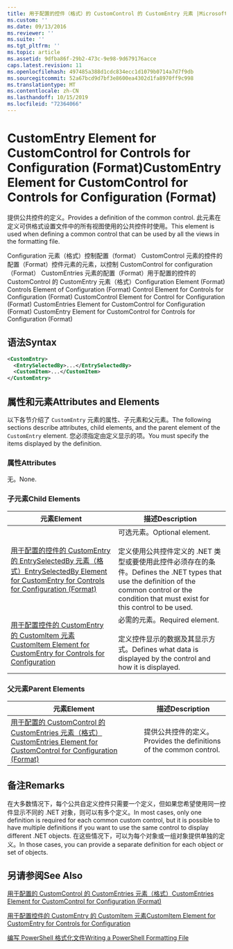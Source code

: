 ```yaml
---
title: 用于配置的控件（格式）的 CustomControl 的 CustomEntry 元素 |Microsoft Docs
ms.custom: ''
ms.date: 09/13/2016
ms.reviewer: ''
ms.suite: ''
ms.tgt_pltfrm: ''
ms.topic: article
ms.assetid: 9dfba86f-29b2-473c-9e98-9d679176acce
caps.latest.revision: 11
ms.openlocfilehash: 497485a388d1cdc834ecc1d1079b0714a7d7f9db
ms.sourcegitcommit: 52a67bcd9d7bf3e8600ea4302d1fa8970ff9c998
ms.translationtype: MT
ms.contentlocale: zh-CN
ms.lasthandoff: 10/15/2019
ms.locfileid: "72364066"
---
```

# <a name="customentry-element-for-customcontrol-for-controls-for-configuration-format"></a><span data-ttu-id="244a6-102">CustomEntry Element for CustomControl for Controls for Configuration (Format)</span><span class="sxs-lookup"><span data-stu-id="244a6-102">CustomEntry Element for CustomControl for Controls for Configuration (Format)</span></span>

<span data-ttu-id="244a6-103">提供公共控件的定义。</span><span class="sxs-lookup"><span data-stu-id="244a6-103">Provides a definition of the common control.</span></span> <span data-ttu-id="244a6-104">此元素在定义可供格式设置文件中的所有视图使用的公共控件时使用。</span><span class="sxs-lookup"><span data-stu-id="244a6-104">This element is used when defining a common control that can be used by all the views in the formatting file.</span></span>

<span data-ttu-id="244a6-105">Configuration 元素（格式）控制配置（format） CustomControl 元素的控件的配置（Format）控件元素的元素，以控制 CustomControl for configuration （Format） CustomEntries 元素的配置（Format）用于配置的控件的 CustomControl 的 CustomEntry 元素（格式）</span><span class="sxs-lookup"><span data-stu-id="244a6-105">Configuration Element (Format) Controls Element of Configuration (Format) Control Element for Controls for Configuration (Format) CustomControl Element for Control for Configuration (Format) CustomEntries Element for CustomControl for Configuration (Format) CustomEntry Element for CustomControl for Controls for Configuration (Format)</span></span>

## <a name="syntax"></a><span data-ttu-id="244a6-106">语法</span><span class="sxs-lookup"><span data-stu-id="244a6-106">Syntax</span></span>

```xml
<CustomEntry>
  <EntrySelectedBy>...</EntrySelectedBy>
  <CustomItem>...</CustomItem>
</CustomEntry>

```

## <a name="attributes-and-elements"></a><span data-ttu-id="244a6-107">属性和元素</span><span class="sxs-lookup"><span data-stu-id="244a6-107">Attributes and Elements</span></span>

<span data-ttu-id="244a6-108">以下各节介绍了 `CustomEntry` 元素的属性、子元素和父元素。</span><span class="sxs-lookup"><span data-stu-id="244a6-108">The following sections describe attributes, child elements, and the parent element of the `CustomEntry` element.</span></span> <span data-ttu-id="244a6-109">您必须指定由定义显示的项。</span><span class="sxs-lookup"><span data-stu-id="244a6-109">You must specify the items displayed by the definition.</span></span>

### <a name="attributes"></a><span data-ttu-id="244a6-110">属性</span><span class="sxs-lookup"><span data-stu-id="244a6-110">Attributes</span></span>

<span data-ttu-id="244a6-111">无。</span><span class="sxs-lookup"><span data-stu-id="244a6-111">None.</span></span>

### <a name="child-elements"></a><span data-ttu-id="244a6-112">子元素</span><span class="sxs-lookup"><span data-stu-id="244a6-112">Child Elements</span></span>

|<span data-ttu-id="244a6-113">元素</span><span class="sxs-lookup"><span data-stu-id="244a6-113">Element</span></span>|<span data-ttu-id="244a6-114">描述</span><span class="sxs-lookup"><span data-stu-id="244a6-114">Description</span></span>|
|-------------|-----------------|
|[<span data-ttu-id="244a6-115">用于配置的控件的 CustomEntry 的 EntrySelectedBy 元素（格式）</span><span class="sxs-lookup"><span data-stu-id="244a6-115">EntrySelectedBy Element for CustomEntry for Controls for Configuration (Format)</span></span>](./entryselectedby-element-for-customentry-for-controls-for-configuration-format.md)|<span data-ttu-id="244a6-116">可选元素。</span><span class="sxs-lookup"><span data-stu-id="244a6-116">Optional element.</span></span><br /><br /> <span data-ttu-id="244a6-117">定义使用公共控件定义的 .NET 类型或要使用此控件必须存在的条件。</span><span class="sxs-lookup"><span data-stu-id="244a6-117">Defines the .NET types that use the definition of the common control or the condition that must exist for this control to be used.</span></span>|
|[<span data-ttu-id="244a6-118">用于配置控件的 CustomEntry 的 CustomItem 元素</span><span class="sxs-lookup"><span data-stu-id="244a6-118">CustomItem Element for CustomEntry for Controls for Configuration</span></span>](./customitem-element-for-customentry-for-controls-for-configuration-format.md)|<span data-ttu-id="244a6-119">必需的元素。</span><span class="sxs-lookup"><span data-stu-id="244a6-119">Required element.</span></span><br /><br /> <span data-ttu-id="244a6-120">定义控件显示的数据及其显示方式。</span><span class="sxs-lookup"><span data-stu-id="244a6-120">Defines what data is displayed by the control and how it is displayed.</span></span>|

### <a name="parent-elements"></a><span data-ttu-id="244a6-121">父元素</span><span class="sxs-lookup"><span data-stu-id="244a6-121">Parent Elements</span></span>

|<span data-ttu-id="244a6-122">元素</span><span class="sxs-lookup"><span data-stu-id="244a6-122">Element</span></span>|<span data-ttu-id="244a6-123">描述</span><span class="sxs-lookup"><span data-stu-id="244a6-123">Description</span></span>|
|-------------|-----------------|
|[<span data-ttu-id="244a6-124">用于配置的 CustomControl 的 CustomEntries 元素（格式）</span><span class="sxs-lookup"><span data-stu-id="244a6-124">CustomEntries Element for CustomControl for Configuration (Format)</span></span>](./customentries-element-for-customcontrol-for-controls-for-configuration-format.md)|<span data-ttu-id="244a6-125">提供公共控件的定义。</span><span class="sxs-lookup"><span data-stu-id="244a6-125">Provides the definitions of the common control.</span></span>|

## <a name="remarks"></a><span data-ttu-id="244a6-126">备注</span><span class="sxs-lookup"><span data-stu-id="244a6-126">Remarks</span></span>

<span data-ttu-id="244a6-127">在大多数情况下，每个公共自定义控件只需要一个定义，但如果您希望使用同一控件显示不同的 .NET 对象，则可以有多个定义。</span><span class="sxs-lookup"><span data-stu-id="244a6-127">In most cases, only one definition is required for each common custom control, but it is possible to have multiple definitions if you want to use the same control to display different .NET objects.</span></span> <span data-ttu-id="244a6-128">在这些情况下，可以为每个对象或一组对象提供单独的定义。</span><span class="sxs-lookup"><span data-stu-id="244a6-128">In those cases, you can provide a separate definition for each object or set of objects.</span></span>

## <a name="see-also"></a><span data-ttu-id="244a6-129">另请参阅</span><span class="sxs-lookup"><span data-stu-id="244a6-129">See Also</span></span>

[<span data-ttu-id="244a6-130">用于配置的 CustomControl 的 CustomEntries 元素（格式）</span><span class="sxs-lookup"><span data-stu-id="244a6-130">CustomEntries Element for CustomControl for Configuration (Format)</span></span>](./customentries-element-for-customcontrol-for-controls-for-configuration-format.md)

[<span data-ttu-id="244a6-131">用于配置控件的 CustomEntry 的 CustomItem 元素</span><span class="sxs-lookup"><span data-stu-id="244a6-131">CustomItem Element for CustomEntry for Controls for Configuration</span></span>](./customitem-element-for-customentry-for-controls-for-configuration-format.md)

[<span data-ttu-id="244a6-132">编写 PowerShell 格式化文件</span><span class="sxs-lookup"><span data-stu-id="244a6-132">Writing a PowerShell Formatting File</span></span>](./writing-a-powershell-formatting-file.md)
